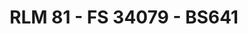 ---
layout: product
title: "RLM 81 - FS 34079 - BS641"
price: "300" 
desc: "Akrilna boja 17mL"
img_path: "/assets/img/A.MIG-0206.webp"
brand: "AMMO"
available: false
special_offer: false
new: false
soon: false
cat: "020000"
subcat: "020100"
subsubcat: "020101"
sifra: "A.MIG-0206"
popular: false
spec: false
---